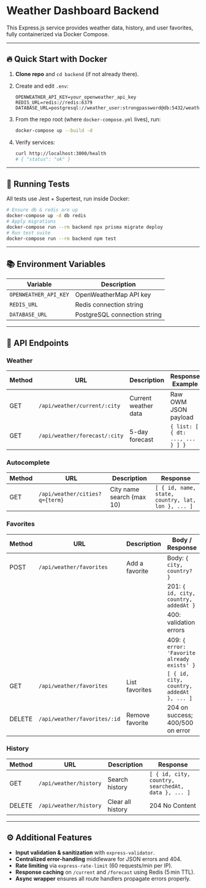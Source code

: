 # Weather Dashboard Backend

This Express.js service provides weather data, history, and user favorites, fully containerized via Docker Compose.

---

## 🔥 Quick Start with Docker

1. **Clone repo** and `cd backend` (if not already there).
2. Create and edit `.env`:

   ```dotenv
   OPENWEATHER_API_KEY=your_openweather_api_key
   REDIS_URL=redis://redis:6379
   DATABASE_URL=postgresql://weather_user:strongpassword@db:5432/weatherdb
   ```
3. From the repo root (where `docker-compose.yml` lives), run:

   ```bash
   docker-compose up --build -d
   ```
4. Verify services:

   ```bash
   curl http://localhost:3000/health
   # { "status": "ok" }
   ```

---

## 🧪 Running Tests

All tests use Jest + Supertest, run inside Docker:

```bash
# Ensure db & redis are up
docker-compose up -d db redis
# Apply migrations
docker-compose run --rm backend npx prisma migrate deploy
# Run test suite
docker-compose run --rm backend npm test
```

---

## 📚 Environment Variables

| Variable              | Description                  |
| --------------------- | ---------------------------- |
| `OPENWEATHER_API_KEY` | OpenWeatherMap API key       |
| `REDIS_URL`           | Redis connection string      |
| `DATABASE_URL`        | PostgreSQL connection string |

---

## 🚀 API Endpoints

### Weather

| Method | URL                           | Description          | Response Example                 |
| ------ | ----------------------------- | -------------------- | -------------------------------- |
| GET    | `/api/weather/current/:city`  | Current weather data | Raw OWM JSON payload             |
| GET    | `/api/weather/forecast/:city` | 5-day forecast       | `{ list: [ { dt: ..., ... } ] }` |

### Autocomplete

| Method | URL                            | Description               | Response                                          |
| ------ | ------------------------------ | ------------------------- | ------------------------------------------------- |
| GET    | `/api/weather/cities?q={term}` | City name search (max 10) | `[ { id, name, state, country, lat, lon }, ... ]` |

### Favorites

| Method | URL                          | Description     | Body / Response                             |
| ------ | ---------------------------- | --------------- | ------------------------------------------- |
| POST   | `/api/weather/favorites`     | Add a favorite  | Body: `{ city, country? }`                  |
|        |                              |                 | 201: `{ id, city, country, addedAt }`       |
|        |                              |                 | 400: validation errors                      |
|        |                              |                 | 409: `{ error: 'Favorite already exists' }` |
| GET    | `/api/weather/favorites`     | List favorites  | `[ { id, city, country, addedAt }, ... ]`   |
| DELETE | `/api/weather/favorites/:id` | Remove favorite | 204 on success; 400/500 on error            |

### History

| Method | URL                    | Description       | Response                                           |
| ------ | ---------------------- | ----------------- | -------------------------------------------------- |
| GET    | `/api/weather/history` | Search history    | `[ { id, city, country, searchedAt, data }, ... ]` |
| DELETE | `/api/weather/history` | Clear all history | 204 No Content                                     |

---

## ⚙️ Additional Features

* **Input validation & sanitization** with `express-validator`.
* **Centralized error-handling** middleware for JSON errors and 404.
* **Rate limiting** via `express-rate-limit` (60 requests/min per IP).
* **Response caching** on `/current` and `/forecast` using Redis (5 min TTL).
* **Async wrapper** ensures all route handlers propagate errors properly.


